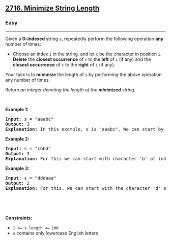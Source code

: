 <h2><a href="https://leetcode.com/problems/minimize-string-length/">2716. Minimize String Length</a></h2><h3>Easy</h3><hr><div><p>Given a <strong>0-indexed</strong> string <code>s</code>, repeatedly perform the following operation <strong>any</strong> number of times:</p>

<ul>
	<li>Choose an index <code>i</code> in the string, and let <code>c</code> be the character in position <code>i</code>. <strong>Delete</strong> the <strong>closest occurrence</strong> of <code>c</code> to the <strong>left</strong> of <code>i</code> (if any) and the <strong>closest occurrence</strong> of <code>c</code> to the <strong>right</strong> of <code>i</code> (if any).</li>
</ul>

<p>Your task is to <strong>minimize</strong> the length of <code>s</code> by performing the above operation any number of times.</p>

<p>Return <em>an integer denoting the length of the <strong>minimized</strong> string.</em></p>

<p>&nbsp;</p>
<p><strong class="example">Example 1:</strong></p>

<pre><strong>Input:</strong> s = "aaabc"
<strong>Output:</strong> 3
<strong>Explanation:</strong> In this example, s is "aaabc". We can start by selecting the character 'a' at index 1. We then remove the closest 'a' to the left of index 1, which is at index 0, and the closest 'a' to the right of index 1, which is at index 2. After this operation, the string becomes "abc". Any further operation we perform on the string will leave it unchanged. Therefore, the length of the minimized string is 3.</pre>

<p><strong class="example">Example 2:</strong></p>

<pre><strong>Input:</strong> s = "cbbd"
<strong>Output:</strong> 3
<strong>Explanation:</strong> For this we can start with character 'b' at index 1. There is no occurrence of 'b' to the left of index 1, but there is one to the right at index 2, so we delete the 'b' at index 2. The string becomes "cbd" and further operations will leave it unchanged. Hence, the minimized length is 3.&nbsp;
</pre>

<p><strong class="example">Example 3:</strong></p>

<pre><strong>Input:</strong> s = "dddaaa"
<strong>Output:</strong> 2
<strong>Explanation:</strong> For this, we can start with the character 'd' at index 1. The closest occurrence of a 'd' to its left is at index 0, and the closest occurrence of a 'd' to its right is at index 2. We delete both index 0 and 2, so the string becomes "daaa". In the new string, we can select the character 'a' at index 2. The closest occurrence of an 'a' to its left is at index 1, and the closest occurrence of an 'a' to its right is at index 3. We delete both of them, and the string becomes "da". We cannot minimize this further, so the minimized length is 2.
</pre>

<div class="notranslate" style="all: initial; --darkreader-inline-bgcolor: initial; --darkreader-inline-bgimage: initial; --darkreader-inline-border-top: initial; --darkreader-inline-border-right: initial; --darkreader-inline-border-bottom: initial; --darkreader-inline-border-left: initial; --darkreader-inline-boxshadow: initial; --darkreader-inline-fill: initial; --darkreader-inline-stroke: initial; --darkreader-inline-color: initial; --darkreader-inline-outline: initial; --darkreader-inline-stopcolor: initial;" data-darkreader-inline-bgcolor="" data-darkreader-inline-bgimage="" data-darkreader-inline-border-top="" data-darkreader-inline-border-right="" data-darkreader-inline-border-bottom="" data-darkreader-inline-border-left="" data-darkreader-inline-boxshadow="" data-darkreader-inline-fill="" data-darkreader-inline-stroke="" data-darkreader-inline-color="" data-darkreader-inline-outline="" data-darkreader-inline-stopcolor="">&nbsp;</div>

<p>&nbsp;</p>
<p><strong>Constraints:</strong></p>

<ul>
	<li><code>1 &lt;= s.length &lt;= 100</code></li>
	<li><code>s</code> contains only lowercase English letters</li>
</ul>
</div>